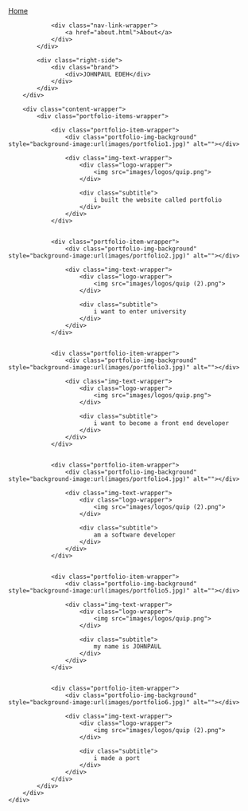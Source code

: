 <!DOCTYPE html>
<html>
<head>
    <meta charset="utf-8">
    <title>nnaemy media</title>
    <link href="https://fonts.googleapis.com/css2?family=Source+Sans+Pro&display=swap" rel="stylesheet">
    <link rel="stylesheet" href="styles.css">
</head>
<body>
    <div class="container">
        <div class="nav-wrapper">
            <div class="left-side">
                <div class="nav-link-wrapper active-nav-link">
                    <a href="mysite.html">Home</a>
                </div>

                <div class="nav-link-wrapper">
                    <a href="about.html">About</a>
                </div>
            </div>
        
            <div class="right-side">
                <div class="brand">
                    <div>JOHNPAUL EDEH</div>
                </div>
            </div>                 
        </div>

        <div class="content-wrapper">
            <div class="portfolio-items-wrapper">

                <div class="portfolio-item-wrapper">
                    <div class="portfolio-img-background" style="background-image:url(images/portfolio1.jpg)" alt=""></div>
                
                    <div class="img-text-wrapper">
                        <div class="logo-wrapper">
                            <img src="images/logos/quip.png">
                        </div>

                        <div class="subtitle">
                            i built the website called portfolio
                        </div>
                    </div>
                </div>

                
                <div class="portfolio-item-wrapper">
                    <div class="portfolio-img-background" style="background-image:url(images/portfolio2.jpg)" alt=""></div>
                
                    <div class="img-text-wrapper">
                        <div class="logo-wrapper">
                            <img src="images/logos/quip (2).png">
                        </div>

                        <div class="subtitle">
                            i want to enter university
                        </div>
                    </div>
                </div>

                
                <div class="portfolio-item-wrapper">
                    <div class="portfolio-img-background" style="background-image:url(images/portfolio3.jpg)" alt=""></div>
                
                    <div class="img-text-wrapper">
                        <div class="logo-wrapper">
                            <img src="images/logos/quip.png">
                        </div>

                        <div class="subtitle">
                            i want to become a front end developer
                        </div>
                    </div>
                </div>

                
                <div class="portfolio-item-wrapper">
                    <div class="portfolio-img-background" style="background-image:url(images/portfolio4.jpg)" alt=""></div>
                
                    <div class="img-text-wrapper">
                        <div class="logo-wrapper">
                            <img src="images/logos/quip (2).png">
                        </div>

                        <div class="subtitle">
                            am a software developer
                        </div>
                    </div>
                </div>

                
                <div class="portfolio-item-wrapper">
                    <div class="portfolio-img-background" style="background-image:url(images/portfolio5.jpg)" alt=""></div>
                
                    <div class="img-text-wrapper">
                        <div class="logo-wrapper">
                            <img src="images/logos/quip.png">
                        </div>

                        <div class="subtitle">
                            my name is JOHNPAUL
                        </div>
                    </div>
                </div>

                
                <div class="portfolio-item-wrapper">
                    <div class="portfolio-img-background" style="background-image:url(images/portfolio6.jpg)" alt=""></div>
                
                    <div class="img-text-wrapper">
                        <div class="logo-wrapper">
                            <img src="images/logos/quip (2).png">
                        </div>

                        <div class="subtitle">
                            i made a port
                        </div>
                    </div>
                </div>
            </div>
        </div>
    </div>
</body>
<script>
    const portfolioitems = document.querySelectorAll(".portfolio-item-wrapper")

    portfolioitems.forEach(portfolioitem => {
        portfolioitem.addEventListener('mouseover', () => {
            portfolioitem.childNodes[1].classList.add('img-darken');
        })

        portfolioitem.addEventListener('mouseout', () => {
            portfolioitem.childNodes[1].classList.remove('img-darken');
        })
    })
</script>
</html>
